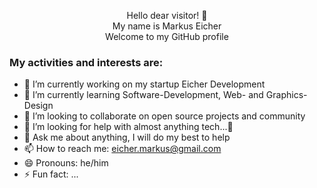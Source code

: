 <p align="center" color="blue">
  <span>Hello dear visitor! 👋</span></br>
  <span>My name is Markus Eicher</soan></br>
  <span>Welcome to my GitHub profile</span></br>
</p>

### My activities and interests are:

- 🔭 I’m currently working on my startup Eicher Development
- 🌱 I’m currently learning Software-Development, Web- and Graphics-Design
- 👯 I’m looking to collaborate on open source projects and community
- 🤔 I’m looking for help with almost anything tech...🤣
- 💬 Ask me about anything, I will do my best to help
- 📫 How to reach me: eicher.markus@gmail.com
- 😄 Pronouns: he/him
- ⚡ Fun fact: ...

